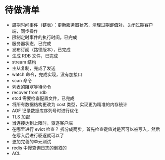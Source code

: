 # 待做清单
- 周期时间事件（链表）：更新服务器状态，清理过期键值对，关闭过期客户端，同步操作
- 限制定时事件的执行时间，已完成
- 服务器状态，已完成
- 发布订阅（路径版本），已完成
- 生成 RDB 文件，已完成
- stream 结构
- 主从复制，完成了发送
- watch 命令，完成实现，没有加接口
- scan 命令
- 列表的阻塞等待命令
- recover from rdb
- etcd 需要检查配置文件，已完成
- 将所有数据结构更改为 cost 类型，实现更为精准的内存统计
- AOF 记录数据库序列号时进行优化
- TLS 加密
- 当连接达到上限时，驱逐客户端
- 在哪里进行 evict 检查？ 拆分成两步，首先检查键值对是否可以被写入，然后在写入后进行驱逐就可以了
- 更加完善的单元测试
- redis 中慢查询日志的倒叙的
- ACL 